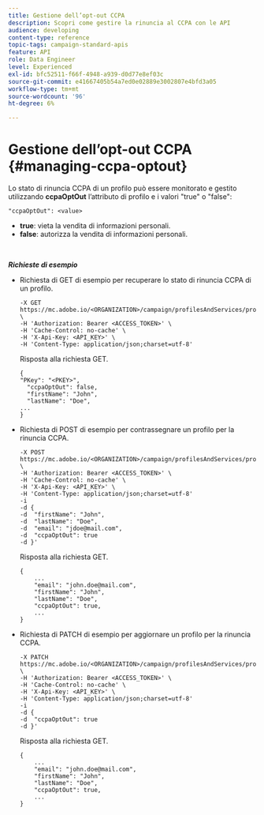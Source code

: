 ```yaml
---
title: Gestione dell’opt-out CCPA
description: Scopri come gestire la rinuncia al CCPA con le API
audience: developing
content-type: reference
topic-tags: campaign-standard-apis
feature: API
role: Data Engineer
level: Experienced
exl-id: bfc52511-f66f-4948-a939-d0d77e8ef03c
source-git-commit: e41667405b54a7ed0e02889e3002807e4bfd3a05
workflow-type: tm+mt
source-wordcount: '96'
ht-degree: 6%

---
```


# Gestione dell’opt-out CCPA {#managing-ccpa-optout}

Lo stato di rinuncia CCPA di un profilo può essere monitorato e gestito utilizzando **ccpaOptOut** l’attributo di profilo e i valori &quot;true&quot; o &quot;false&quot;:

`"ccpaOptOut": <value>`

* **true**: vieta la vendita di informazioni personali.
* **false**: autorizza la vendita di informazioni personali.

<!--The “CCPA Opt-Out” attribute is only available starting 19.4. For 19.3 environments, you need to extend the Profiles resource and add a boolean field. This field will be added to the API with the chosen label. We suggest you use “Opt-Out for CCPA”.
>
>For more on this, refer to the [Managing Privacy requests documentation](../../start/using/privacy-requests.md#sale-of-personal-information-ccpa).-->

<br/>

***Richieste di esempio***

* Richiesta di GET di esempio per recuperare lo stato di rinuncia CCPA di un profilo.

   ```
   -X GET https://mc.adobe.io/<ORGANIZATION>/campaign/profilesAndServices/profile/<PKEY> \
   -H 'Authorization: Bearer <ACCESS_TOKEN>' \
   -H 'Cache-Control: no-cache' \
   -H 'X-Api-Key: <API_KEY>' \
   -H 'Content-Type: application/json;charset=utf-8'
   ```

   Risposta alla richiesta GET.

   ```
   {
   "PKey": "<PKEY>",
     "ccpaOptOut": false,
     "firstName": "John",
     "lastName": "Doe",
   ...
   }
   ```

* Richiesta di POST di esempio per contrassegnare un profilo per la rinuncia CCPA.

   ```
   -X POST https://mc.adobe.io/<ORGANIZATION>/campaign/profilesAndServices/profile/ \
   -H 'Authorization: Bearer <ACCESS_TOKEN>' \
   -H 'Cache-Control: no-cache' \
   -H 'X-Api-Key: <API_KEY>' \
   -H 'Content-Type: application/json;charset=utf-8'
   -i
   -d {
   -d  "firstName": "John",
   -d  "lastName": "Doe",
   -d  "email": "jdoe@mail.com",
   -d  "ccpaOptOut": true
   -d }'
   ```

   Risposta alla richiesta GET.

   ```
   {
       ...
       "email": "john.doe@mail.com",
       "firstName": "John",
       "lastName": "Doe",
       "ccpaOptOut": true,
       ...
   }
   ```

* Richiesta di PATCH di esempio per aggiornare un profilo per la rinuncia CCPA.

   ```
   -X PATCH https://mc.adobe.io/<ORGANIZATION>/campaign/profilesAndServices/profile/<PKEY> \
   -H 'Authorization: Bearer <ACCESS_TOKEN>' \
   -H 'Cache-Control: no-cache' \
   -H 'X-Api-Key: <API_KEY>' \
   -H 'Content-Type: application/json;charset=utf-8'
   -i
   -d {
   -d  "ccpaOptOut": true
   -d }'
   ```

   Risposta alla richiesta GET.

   ```
   {
       ...
       "email": "john.doe@mail.com",
       "firstName": "John",
       "lastName": "Doe",
       "ccpaOptOut": true,
       ...
   }
   ```
